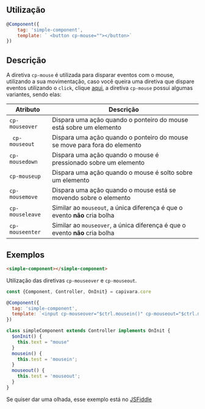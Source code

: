 ## Utilização
```js
@Component({
    tag: 'simple-component',
    template: ` <button cp-mouse=""></button>`
})
```

## Descrição

A diretiva `cp-mouse` é utilizada para disparar eventos com o mouse, utilizando a sua movimentação, caso você queira uma diretiva que dispare eventos utilizando o `click`, clique [aqui](/Directives/cp-click), a diretiva `cp-mouse` possui algumas variantes, sendo elas:
 
| Atributo        | Descrição  |
|  -------------  | --------------------------------------------------------------------------- |
| `cp-mouseover`  | Dispara uma ação quando o ponteiro do mouse está sobre um elemento          |
|` cp-mouseout`   | Dispara uma ação quando o ponteiro do mouse se move para fora do elemento   |
| `cp-mousedown`  | Dispara uma ação quando o mouse é pressionado sobre um elemento             |
| `cp-mouseup`    |  Dispara uma ação quando o mouse é solto sobre um elemento                  |
| `cp-mousemove`  | Dispara uma ação quando o mouse está se movendo sobre o elemento            | 
| `cp-mouseleave` | Similar ao `mouseout`, a única diferença é que o evento **não** cria bolha  |
| `cp-mouseenter` | Similar ao `mouseover`, a única diferença é que o evento **não** cria bolha |


## Exemplos
```HTML
<simple-component></simple-component>
```

Utilização das diretivas `cp-mouseover` e `cp-mouseout`.

```js
const {Component, Controller, OnInit} = capivara.core

@Component({
  tag: 'simple-component',
  template: `<input cp-mouseover="$ctrl.mousein()" cp-mouseout="$ctrl.mouseout()" cp-model="$ctrl.test">`
})

class simpleComponent extends Controller implements OnInit {
  $onInit() {
    this.text = "mouse"
  }
  mousein() {
    this.test = 'mousein';
  }
  mouseout() {
    this.test = 'mouseout';
  }
}
```
Se quiser dar uma olhada, esse exemplo está no [JSFiddle](https://jsfiddle.net/jcanabarro/zf8gqh0d/412/)